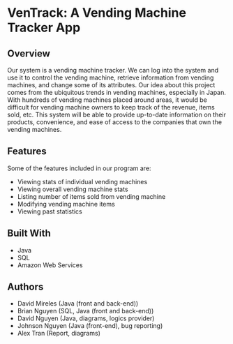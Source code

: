 # VenTrack: A Vending Machine Tracker App

## Overview
Our system is a vending machine tracker. We can log into the system and use it to control the vending machine, retrieve information from vending machines, and change some of its attributes. Our idea about this project comes from the ubiquitous trends in vending machines, especially in Japan. With hundreds of vending machines placed around areas, it would be difficult for vending machine owners to keep track of the revenue, items sold, etc. This system will be able to provide up-to-date information on their products, convenience, and ease of access to the companies that own the vending machines.

## Features
Some of the features included in our program are:
- Viewing stats of individual vending machines
- Viewing overall vending machine stats
- Listing number of items sold from vending machine
- Modifying vending machine items
- Viewing past statistics

## Built With
- Java
- SQL
- Amazon Web Services

## Authors
- David Mireles (Java (front and back-end))
- Brian Nguyen (SQL, Java (front and back-end))
- David Nguyen (Java, diagrams, logics provider)
- Johnson Nguyen (Java (front-end), bug reporting)
- Alex Tran (Report, diagrams)
